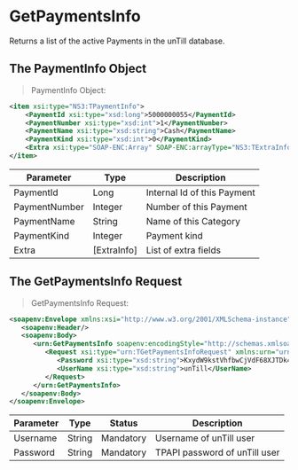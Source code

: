 # GetPaymentsInfo

Returns a list of the active Payments in the unTill database.

## The PaymentInfo Object

> PaymentInfo Object:

```xml
<item xsi:type="NS3:TPaymentInfo">
    <PaymentId xsi:type="xsd:long">5000000055</PaymentId>
    <PaymentNumber xsi:type="xsd:int">1</PaymentNumber>
    <PaymentName xsi:type="xsd:string">Cash</PaymentName>
    <PaymentKind xsi:type="xsd:int">0</PaymentKind>
    <Extra xsi:type="SOAP-ENC:Array" SOAP-ENC:arrayType="NS3:TExtraInfo[0]"/>
</item>
```

Parameter | Type | Description
----------| ---- | -----------
PaymentId | Long | Internal Id of this Payment
PaymentNumber | Integer | Number of this Payment
PaymentName | String | Name of this Category
PaymentKind | Integer | Payment kind
Extra | [ExtraInfo] | List of extra fields

## The GetPaymentsInfo Request

> GetPaymentsInfo Request:

```xml
<soapenv:Envelope xmlns:xsi="http://www.w3.org/2001/XMLSchema-instance" xmlns:xsd="http://www.w3.org/2001/XMLSchema" xmlns:soapenv="http://schemas.xmlsoap.org/soap/envelope/" xmlns:urn="urn:TPAPIPosIntfU-ITPAPIPOS">
   <soapenv:Header/>
   <soapenv:Body>
      <urn:GetPaymentsInfo soapenv:encodingStyle="http://schemas.xmlsoap.org/soap/encoding/">
         <Request xsi:type="urn:TGetPaymentsInfoRequest" xmlns:urn="urn:TPAPIPosIntfU">
            <Password xsi:type="xsd:string">KxydW9kstVhfbwCjVdF68XJTDk4sKB</Password>
            <UserName xsi:type="xsd:string">unTill</UserName>
         </Request>
      </urn:GetPaymentsInfo>
   </soapenv:Body>
</soapenv:Envelope>
```

Parameter | Type | Status | Description
----------| ---- | -------| -----------
Username | String | Mandatory | Username of unTill user
Password | String | Mandatory | TPAPI password of unTill user
